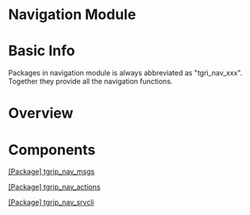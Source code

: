 # Navigation Module

# Basic Info

Packages in navigation module is always abbreviated as "tgri_nav_xxx". Together they provide all the navigation functions.

# Overview

# Components

[[Package] tgrip_nav_msgs](Navigation%20Module%2007b25084a9ce4012a7ec1cd7ccc2474c/%5BPackage%5D%20tgrip_nav_msgs%20db98e9ac97624c1296739bc123445188.md)

[[Package] tgrip_nav_actions](Navigation%20Module%2007b25084a9ce4012a7ec1cd7ccc2474c/%5BPackage%5D%20tgrip_nav_actions%2000e1b3412fcd413796378542502567ae.md)

[[Package] tgrip_nav_srvcli](Navigation%20Module%2007b25084a9ce4012a7ec1cd7ccc2474c/%5BPackage%5D%20tgrip_nav_srvcli%20c928ff2f1bea412e89767036fcba9ef8.md)